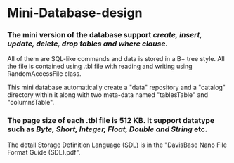 # Mini-Database-design

### The mini version of the database support _create, insert, update, delete, drop tables and where clause_.

All of them are SQL-like commands and data is stored in a B+ tree style. All the file is contained using .tbl file with reading and writing using RandomAccessFile class. 

This mini database automatically create a "data" repository and a "catalog" directory within it along with two meta-data named "tablesTable" and "columnsTable".

### The page size of each .tbl file is 512 KB. It support datatype such as _Byte, Short, Integer, Float, Double and String_ etc.

The detail Storage Definition Language (SDL) is in the "DavisBase Nano File Format Guide (SDL).pdf".
